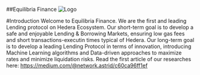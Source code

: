 ##Equilibria Finance
![Logo](https://github.com/equilibria-finance/equilibria-finance/assets/128416370/69c0cbe5-7567-445b-bcf5-8886e763177a)

#Introduction
Welcome to Equilibria Finance. We are the first and leading Lending protocol on Hedera Ecosystem.
Our short-term goal is to develop a safe and enjoyable Lending & Borrowing Markets, ensuring low gas fees and short transactions-executin times typical of Hedera.
Our long-term goal is to develop a leading Lending Protocol in terms of innovation, introducing Machine Learning algorithms and Data-driven approaches to maximize rates and minimize liquidation risks. Read the first article of our researches here: https://medium.com/@network.astrid/c60ca96ff1ef

